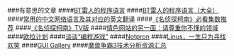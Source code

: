###有意思的文章
####[BT雷人的程序语言](http://coolshell.cn/articles/1142.html)
####[BT雷人的程序语言（大全）](http://coolshell.cn/articles/4458.html)
####[常用的中文网络语言及其对应的英文翻译](http://www.geekfan.net/10871/)
####[《名侦探柯南》必看集数推荐](http://news.missevan.cn/news/article?newsid=18843)
####[《名侦探柯南》TV版](http://www.acfun.tv/v/ac875232)
####[情色网站的另一面：请尊重你不懂的领域](http://tech2ipo.com/59723?utm_source=startup&utm_medium=startup_AD&utm_campaign=startup)
####[欧拉计划](http://projecteuler.net/)
####[谈谈“编程游戏”](http://www.an-dong.info/%E8%B0%88%E8%B0%88%E7%BC%96%E7%A8%8B%E6%B8%B8%E6%88%8F/)
####[Notpron](http://notpron.org/notpron/)
####[Linus，一生只为寻找欢笑](http://www.ituring.com.cn/tupubarticle/2796)
####[GUI Gallery](http://toastytech.com/guis/index.html)
####[魔兽争霸3技术分析资源汇总](http://jjyy.guru/war3-tech/#)
